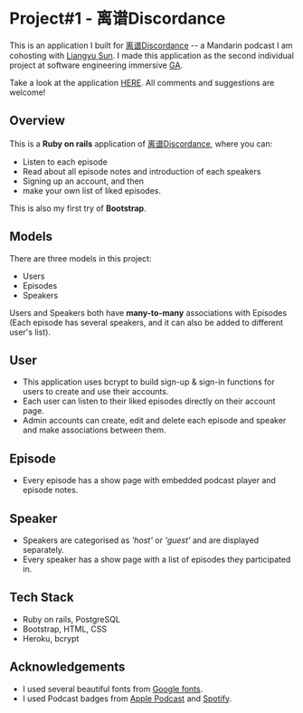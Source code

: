 # Project#1 - 离谱Discordance

This is an application I built for [离谱Discordance](https://discordance.herokuapp.com/) -- a Mandarin podcast I am cohosting with [Liangyu Sun](https://twitter.com/liangyu_s). I made this application as the second individual project at software engineering immersive [GA](https://generalassemb.ly/).

Take a look at the application [HERE](https://discordance.herokuapp.com/). All comments and suggestions are welcome!

## Overview
This is a **Ruby on rails** application of [离谱Discordance](https://discordance.herokuapp.com/), where you can:
* Listen to each episode
* Read about all episode notes and introduction of each speakers
* Signing up an account, and then
* make your own list of liked episodes.

<!-- end of the list -->

This is also my first try of **Bootstrap**.

## Models
There are three models in this project:
* Users
* Episodes
* Speakers <br/>

<!-- end of the list -->

Users and Speakers both have **many-to-many** associations with Episodes (Each episode has several speakers, and it can also be added to different user's list).

## User
* This application uses bcrypt to build sign-up & sign-in functions for users to create and use their accounts.
* Each user can listen to their liked episodes directly on their account page.
* Admin accounts can create, edit and delete each episode and speaker and make associations between them.

## Episode
* Every episode has a show page with embedded podcast player and episode notes.

## Speaker
* Speakers are categorised as *'host'* or *'guest'* and are displayed separately.
* Every speaker has a show page with a list of episodes they participated in.

## Tech Stack
* Ruby on rails, PostgreSQL
* Bootstrap, HTML, CSS
* Heroku, bcrypt

## Acknowledgements
* I used several beautiful fonts from [Google fonts](https://fonts.google.com/).
* I used Podcast badges from [Apple Podcast](https://podcasts.apple.com/us/podcast/%E7%A6%BB%E8%B0%B1-discordance/id1549194238?itsct=podcast_box&itscg=30200) and [Spotify](https://open.spotify.com/show/1o9u0Z5WR7IxaCFofb547k).
